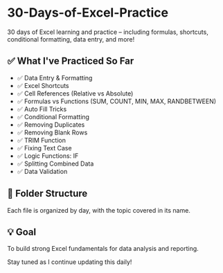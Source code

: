 # 30-Days-of-Excel-Practice
30 days of Excel learning and practice – including formulas, shortcuts, conditional formatting, data entry, and more!

## ✅ What I've Practiced So Far

- ✅ Data Entry & Formatting
- ✅ Excel Shortcuts
- ✅ Cell References (Relative vs Absolute)
- ✅ Formulas vs Functions (SUM, COUNT, MIN, MAX, RANDBETWEEN)
- ✅ Auto Fill Tricks
- ✅ Conditional Formatting
- ✅ Removing Duplicates
- ✅ Removing Blank Rows
- ✅ TRIM Function
- ✅ Fixing Text Case
- ✅ Logic Functions: IF
- ✅ Splitting Combined Data
- ✅ Data Validation
  
## 📁 Folder Structure
Each file is organized by day, with the topic covered in its name.

## 💡 Goal
To build strong Excel fundamentals for data analysis and reporting.

Stay tuned as I continue updating this daily!

